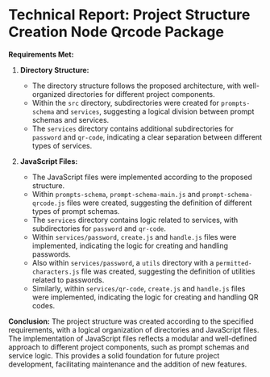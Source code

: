 # Technical Report: Project Structure Creation Node Qrcode Package

**Requirements Met:**
1. **Directory Structure:**
   - The directory structure follows the proposed architecture, with well-organized directories for different project components.
   - Within the `src` directory, subdirectories were created for `prompts-schema` and `services`, suggesting a logical division between prompt schemas and services.
   - The `services` directory contains additional subdirectories for `password` and `qr-code`, indicating a clear separation between different types of services.

2. **JavaScript Files:**
   - The JavaScript files were implemented according to the proposed structure.
   - Within `prompts-schema`, `prompt-schema-main.js` and `prompt-schema-qrcode.js` files were created, suggesting the definition of different types of prompt schemas.
   - The `services` directory contains logic related to services, with subdirectories for `password` and `qr-code`.
   - Within `services/password`, `create.js` and `handle.js` files were implemented, indicating the logic for creating and handling passwords.
   - Also within `services/password`, a `utils` directory with a `permitted-characters.js` file was created, suggesting the definition of utilities related to passwords.
   - Similarly, within `services/qr-code`, `create.js` and `handle.js` files were implemented, indicating the logic for creating and handling QR codes.

**Conclusion:**
The project structure was created according to the specified requirements, with a logical organization of directories and JavaScript files. The implementation of JavaScript files reflects a modular and well-defined approach to different project components, such as prompt schemas and service logic. This provides a solid foundation for future project development, facilitating maintenance and the addition of new features.
